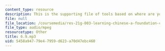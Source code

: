 ```yaml
---
content_type: resource
description: This is the supporting file of tools based on where are you from.
file: null
file_location: /coursemedia/res-21g-003-learning-chinese-a-foundation-course-in-mandarin-spring-2011/5458a94779e47959d623a70d47ebc460_6.9.mp3
file_type: audio/mpeg
resourcetype: Other
title: 6.9.mp3
uid: 5458a947-79e4-7959-d623-a70d47ebc460
---
```

